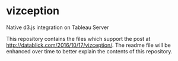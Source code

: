 # vizception
Native d3.js integration on Tableau Server

This repository contains the files which support the post at http://datablick.com/2016/10/17/vizception/. The readme file will be enhanced over time to better explain the contents of this repository. 
